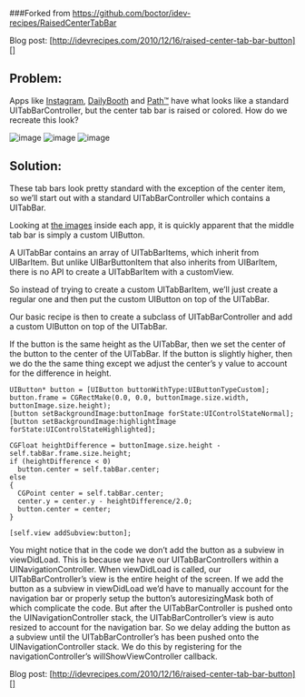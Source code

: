 ###Forked from https://github.com/boctor/idev-recipes/RaisedCenterTabBar

Blog post: [http://idevrecipes.com/2010/12/16/raised-center-tab-bar-button][]

## Problem:

Apps like [Instagram][], [DailyBooth][] and [Path™][] have what
looks like a standard UITabBarController, but the center tab bar is
raised or colored. How do we recreate this look?

![image][]
![image][1]
![image][2]

## Solution:

These tab bars look pretty standard with the exception of the
center item, so we’ll start out with a standard UITabBarController
which contains a UITabBar.

Looking at [the images][] inside each app, it is quickly apparent
that the middle tab bar is simply a custom UIButton.

A UITabBar contains an array of UITabBarItems, which inherit from
UIBarItem. But unlike UIBarButtonItem that also inherits from
UIBarItem, there is no API to create a UITabBarItem with a
customView.

So instead of trying to create a custom UITabBarItem, we’ll just
create a regular one and then put the custom UIButton on top of the
UITabBar.

Our basic recipe is then to create a subclass of UITabBarController
and add a custom UIButton on top of the UITabBar.

If the button is the same height as the UITabBar, then we set the
center of the button to the center of the UITabBar. If the button
is slightly higher, then we do the the same thing except we adjust
the center’s y value to account for the difference in height.

    UIButton* button = [UIButton buttonWithType:UIButtonTypeCustom];
    button.frame = CGRectMake(0.0, 0.0, buttonImage.size.width, buttonImage.size.height);
    [button setBackgroundImage:buttonImage forState:UIControlStateNormal];
    [button setBackgroundImage:highlightImage forState:UIControlStateHighlighted];
    
    CGFloat heightDifference = buttonImage.size.height - self.tabBar.frame.size.height;
    if (heightDifference < 0)
      button.center = self.tabBar.center;
    else
    {
      CGPoint center = self.tabBar.center;
      center.y = center.y - heightDifference/2.0;
      button.center = center;
    }
    
    [self.view addSubview:button];

You might notice that in the code we don’t add the button as a
subview in viewDidLoad. This is because we have our
UITabBarControllers within a UINavigationController. When
viewDidLoad is called, our UITabBarController’s view is the entire
height of the screen. If we add the button as a subview in
viewDidLoad we’d have to manually account for the navigation bar or
properly setup the button’s autoresizingMask both of which
complicate the code. But after the UITabBarController is pushed
onto the UINavigationController stack, the UITabBarController’s
view is auto resized to account for the navigation bar. So we delay
adding the button as a subview until the UITabBarController’s has
been pushed onto the UINavigationController stack. We do this by
registering for the navigationController’s willShowViewController
callback.

Blog post: [http://idevrecipes.com/2010/12/16/raised-center-tab-bar-button][]

  [http://idevrecipes.com/2010/12/16/raised-center-tab-bar-button]: http://idevrecipes.com/2010/12/16/raised-center-tab-bar-button
  [Instagram]: http://p.appju.mp/389801252&t=i
  [DailyBooth]: http://p.appju.mp/381470756&t=i
  [Path™]: http://p.appju.mp/403639508&t=i
  [image]: http://idevrecipes.files.wordpress.com/2010/12/path.png?w=460&h=70 "Path™"
  [1]: http://idevrecipes.files.wordpress.com/2010/12/instagram.png?w=460&h=84 "Instagram"
  [2]: http://idevrecipes.files.wordpress.com/2010/12/dailybooth.png?w=460&h=94 "DailyBooth"
  [the images]: http://idevrecipes.com/2010/12/06/extracting-images-from-apps-in-the-appstore/
